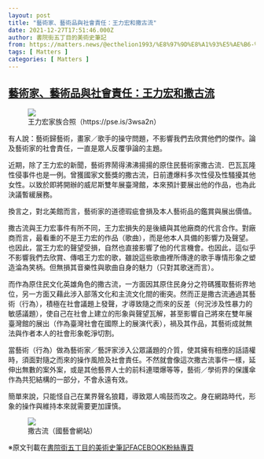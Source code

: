 ```yaml
---
layout: post
title: "藝術家、藝術品與社會責任：王力宏和撒古流"
date: 2021-12-27T17:51:46.000Z
author: 書院街五丁目的美術史筆記
from: https://matters.news/@ecthelion1993/%E8%97%9D%E8%A1%93%E5%AE%B6-%E8%97%9D%E8%A1%93%E5%93%81%E8%88%87%E7%A4%BE%E6%9C%83%E8%B2%AC%E4%BB%BB-%E7%8E%8B%E5%8A%9B%E5%AE%8F%E5%92%8C%E6%92%92%E5%8F%A4%E6%B5%81-bafyreihc33bywrkcme4skly5logfnmz3ivvn4c5ptjwt5fbaaqzp5v3miy
tags: [ Matters ]
categories: [ Matters ]
---
```

<!--1640627506000-->
[藝術家、藝術品與社會責任：王力宏和撒古流](https://matters.news/@ecthelion1993/%E8%97%9D%E8%A1%93%E5%AE%B6-%E8%97%9D%E8%A1%93%E5%93%81%E8%88%87%E7%A4%BE%E6%9C%83%E8%B2%AC%E4%BB%BB-%E7%8E%8B%E5%8A%9B%E5%AE%8F%E5%92%8C%E6%92%92%E5%8F%A4%E6%B5%81-bafyreihc33bywrkcme4skly5logfnmz3ivvn4c5ptjwt5fbaaqzp5v3miy)
------

<div>
<figure class="image"><img src="https://assets.matters.news/embed/f0b47b36-9827-4a23-bf91-5bf3307e10c5.jpeg" data-asset-id="f0b47b36-9827-4a23-bf91-5bf3307e10c5" referrerpolicy="no-referrer"><figcaption><span>王力宏家族合照（https://pse.is/3wsa2n）</span></figcaption></figure><p>有人說：藝術歸藝術，畫家／歌手的操守問題，不影響我們去欣賞他們的傑作。論及藝術家的社會責任，一直是眾人反覆爭論的主題。</p><p>近期，除了王力宏的新聞，藝術界鬧得沸沸揚揚的原住民藝術家撒古流．巴瓦瓦隆性侵事件也是一例。曾獲國家文藝獎的撒古流，日前遭爆料多次性侵及性騷擾其他女性。以致於即將開辦的威尼斯雙年展臺灣館，本來預計要展出他的作品，也為此決議暫緩展務。</p><pre class="ql-syntax" spellcheck="false">換言之，對北美館而言，藝術家的道德瑕疵會損及本人藝術品的鑑賞與展出價值。</pre><p> 撒古流與王力宏事件有所不同，王力宏損失的是後續與其他廠商的代言合作。對廠商而言，最看重的不是王力宏的作品（歌曲），而是他本人具備的影響力及聲望。也因此，當王力宏的聲望受損，自然也直接影響了他的代言機會。也因此，這似乎不影響我們去欣賞、傳唱王力宏的歌，雖說這些歌曲裡所傳達的歌手專情形象之塑造淪為笑柄。但無損其音樂性與歌曲自身的魅力（只對其歌迷而言）。</p><p>而作為原住民文化英雄角色的撒古流，一方面因其原住民身分之符碼獲取藝術界地位，另一方面又藉此涉入部落文化和主流文化間的衝突。然而正是撒古流通過其藝術（行為），積極在社會議題上發聲，才導致隨之而來的反差（何況涉及性暴力的敏感議題），使自己在社會上建立的形象與聲望瓦解，甚至影響自己將來在雙年展臺灣館的展出（作為臺灣社會在國際上的展演代表），禍及其作品，其藝術成就無法與作者本人的社會形象乾淨切割。</p><p>當藝術（行為）做為藝術家／藝評家涉入公眾議題的介質，使其擁有相應的話語權時，須面對隨之而來的操作風險及社會責任。不然就會像這次撒古流事件一樣，延伸出無數的案外案，或是其他藝界人士的前科連環爆等等，藝術／學術界的保護傘作為共犯結構的一部分，不會永遠有效。</p><p>簡單來說，只能怪自己在業界聲名狼籍，導致眾人鳴鼓而攻之。身在網路時代，形象的操作與維持本來就需要更加謹慎。</p><figure class="image"><img src="https://assets.matters.news/embed/13036166-ea04-4d3f-9adf-f1c3aecbfc1e.jpeg" data-asset-id="13036166-ea04-4d3f-9adf-f1c3aecbfc1e" referrerpolicy="no-referrer"><figcaption><span>撒古流（國藝會網站）</span></figcaption></figure><p>※原文刊載在<a href="https://www.facebook.com/ecthelion1993/photos/a.120227649832143/430793918775513/" rel="noopener noreferrer" target="_blank">書院街五丁目的美術史筆記FACEBOOK粉絲專頁</a></p>
</div>
